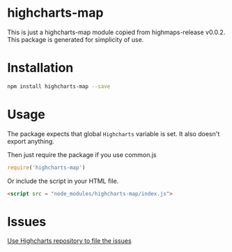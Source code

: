 # highcharts-map
This is just a highcharts-map module copied from highmaps-release v0.0.2.
This package is generated for simplicity of use.

# Installation
```bash
npm install highcharts-map --save
```
# Usage
The package expects that global `Highcharts` variable is set.
It also doesn't export anything.

Then just require the package if you use common.js
```javascript
require('highcharts-map')
```

Or include the script in your HTML file.
```html
<script src = "node_modules/highcharts-map/index.js">
```
# Issues
[Use Highcharts repository to file the issues](https://github.com/highslide-software/highcharts.com/issues)


